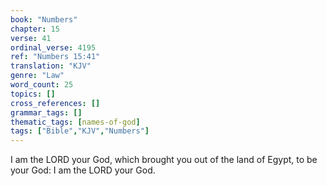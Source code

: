 ```yaml
---
book: "Numbers"
chapter: 15
verse: 41
ordinal_verse: 4195
ref: "Numbers 15:41"
translation: "KJV"
genre: "Law"
word_count: 25
topics: []
cross_references: []
grammar_tags: []
thematic_tags: [names-of-god]
tags: ["Bible","KJV","Numbers"]
---
```

I am the LORD your God, which brought you out of the land of Egypt, to be your God: I am the LORD your God.
